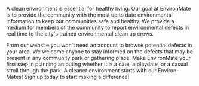 <p>A clean environment is essential for healthy living. Our goal at EnvironMate is to provide the
                        community with the most up to date environmental information to keep our communities safe and
                        healthy.
                        We provide a medium for members of the community to report environmental defects in real time to
                        the city's trained
                        environmental clean up crews.</p>
                    <p>From our website you won't need an account to browse potential defects in your area. We welcome
                        anyone to stay informed
                        on the defects that may be present in any community park or gathering place. Make EnvironMate
                        your first step in planning
                        an outing whether it is a date, a playdate, or a casual stroll through the park. A cleaner
                        environment starts with our
                        Environ-Mates! Sign up today to start making a difference!
                    </p>
